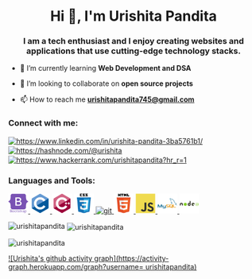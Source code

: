 <h1 align="center">Hi 👋, I'm Urishita Pandita</h1>
<h3 align="center">I am a tech enthusiast and I enjoy creating websites and applications that use cutting-edge technology stacks.</h3>

- 🌱 I’m currently learning **Web Development and DSA**

- 👯 I’m looking to collaborate on **open source projects**

- 📫 How to reach me **urishitapandita745@gmail.com**

<h3 align="left">Connect with me:</h3>
<p align="left">
<a href="https://www.linkedin.com/in/urishita-pandita-3ba5761b1" target="blank"><img align="center" src="https://raw.githubusercontent.com/rahuldkjain/github-profile-readme-generator/master/src/images/icons/Social/linked-in-alt.svg" alt="https://www.linkedin.com/in/urishita-pandita-3ba5761b1/" height="30" width="40" /></a>
<a href="https://hashnode.com/@urishita" target="blank"><img align="center" src="https://raw.githubusercontent.com/rahuldkjain/github-profile-readme-generator/master/src/images/icons/Social/hashnode.svg" alt="https://hashnode.com/@urishita" height="30" width="40" /></a>
<a href="https://www.hackerrank.com/urishitapandita" target="blank"><img align="center" src="https://raw.githubusercontent.com/rahuldkjain/github-profile-readme-generator/master/src/images/icons/Social/hackerrank.svg" alt="https://www.hackerrank.com/urishitapandita?hr_r=1" height="30" width="40" /></a>

</p>

<h3 align="left">Languages and Tools:</h3>
<p align="left"> <a href="https://getbootstrap.com" target="_blank" rel="noreferrer"> <img src="https://raw.githubusercontent.com/devicons/devicon/master/icons/bootstrap/bootstrap-plain-wordmark.svg" alt="bootstrap" width="40" height="40"/> </a> <a href="https://www.cprogramming.com/" target="_blank" rel="noreferrer"> <img src="https://raw.githubusercontent.com/devicons/devicon/master/icons/c/c-original.svg" alt="c" width="40" height="40"/> </a> <a href="https://www.w3schools.com/cpp/" target="_blank" rel="noreferrer"> <img src="https://raw.githubusercontent.com/devicons/devicon/master/icons/cplusplus/cplusplus-original.svg" alt="cplusplus" width="40" height="40"/> </a> <a href="https://www.w3schools.com/css/" target="_blank" rel="noreferrer"> <img src="https://raw.githubusercontent.com/devicons/devicon/master/icons/css3/css3-original-wordmark.svg" alt="css3" width="40" height="40"/> </a> <a href="https://git-scm.com/" target="_blank" rel="noreferrer"> <img src="https://www.vectorlogo.zone/logos/git-scm/git-scm-icon.svg" alt="git" width="40" height="40"/> </a> <a href="https://www.w3.org/html/" target="_blank" rel="noreferrer"> <img src="https://raw.githubusercontent.com/devicons/devicon/master/icons/html5/html5-original-wordmark.svg" alt="html5" width="40" height="40"/> </a> <a href="https://developer.mozilla.org/en-US/docs/Web/JavaScript" target="_blank" rel="noreferrer"> <img src="https://raw.githubusercontent.com/devicons/devicon/master/icons/javascript/javascript-original.svg" alt="javascript" width="40" height="40"/> </a> <a href="https://www.mysql.com/" target="_blank" rel="noreferrer"> <img src="https://raw.githubusercontent.com/devicons/devicon/master/icons/mysql/mysql-original-wordmark.svg" alt="mysql" width="40" height="40"/> </a> <a href="https://nodejs.org" target="_blank" rel="noreferrer"> <img src="https://raw.githubusercontent.com/devicons/devicon/master/icons/nodejs/nodejs-original-wordmark.svg" alt="nodejs" width="40" height="40"/> </a> </p>

<p><img align="left" src="https://github-readme-stats.vercel.app/api/top-langs?username=urishitapandita&show_icons=true&locale=en&layout=compact" alt="urishitapandita" /></p>

<p>&nbsp;<img align="center" src="https://github-readme-stats.vercel.app/api?username=urishitapandita&show_icons=true&locale=en" alt="urishitapandita" /></p>

<p><img align="center" src="https://github-readme-streak-stats.herokuapp.com/?user=urishitapandita&" alt="urishitapandita" /></p>


[![Urishita's github activity graph](https://activity-graph.herokuapp.com/graph?username= urishitapandita)](https://github.com/ashutosh00710/github-readme-activity-graph)
